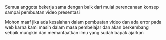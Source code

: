 Semua anggota bekerja sama dengan baik dari mulai perencanaan konsep sampai pembuatan video presentasi

Mohon maaf jika ada kesalahan dalam pembuatan video dan ada error pada web karna kami masih dalam masa pembelajar dan akan berkembang sebaik mungkin dan memanfaatkan ilmu yang sudah bapak ajarkan
